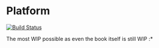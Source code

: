# Platform

[![Build Status](https://travis-ci.org/Mdlkxzmcp/platform.svg?branch=master)](https://travis-ci.org/Mdlkxzmcp/platform)

The most WIP possible as even the book itself is still WIP :*
